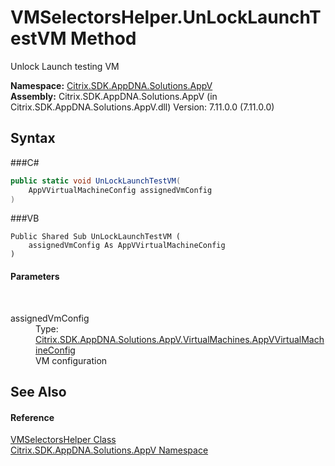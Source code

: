 # VMSelectorsHelper.UnLockLaunchTestVM Method 
 

Unlock Launch testing VM

**Namespace:**&nbsp;<a href="N_Citrix_SDK_AppDNA_Solutions_AppV">Citrix.SDK.AppDNA.Solutions.AppV</a><br />**Assembly:**&nbsp;Citrix.SDK.AppDNA.Solutions.AppV (in Citrix.SDK.AppDNA.Solutions.AppV.dll) Version: 7.11.0.0 (7.11.0.0)

## Syntax

###C#
```csharp
public static void UnLockLaunchTestVM(
	AppVVirtualMachineConfig assignedVmConfig
)
```

###VB
```vbnet
Public Shared Sub UnLockLaunchTestVM ( 
	assignedVmConfig As AppVVirtualMachineConfig
)
```


#### Parameters
&nbsp;<dl><dt>assignedVmConfig</dt><dd>Type: <a href="T_Citrix_SDK_AppDNA_Solutions_AppV_VirtualMachines_AppVVirtualMachineConfig">Citrix.SDK.AppDNA.Solutions.AppV.VirtualMachines.AppVVirtualMachineConfig</a><br />VM configuration</dd></dl>

## See Also


#### Reference
<a href="T_Citrix_SDK_AppDNA_Solutions_AppV_VMSelectorsHelper">VMSelectorsHelper Class</a><br /><a href="N_Citrix_SDK_AppDNA_Solutions_AppV">Citrix.SDK.AppDNA.Solutions.AppV Namespace</a><br />